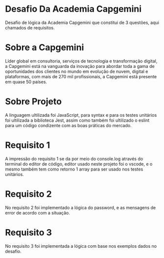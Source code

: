 # Desafio Da Academia Capgemini

Desafio de lógica da Academia Capgemini que constitui de 3 questões, aqui chamados de requisitos.

# Sobre a Capgemini

Líder global em consultoria, serviços de tecnologia e transformação digital, a Capgemini está na vanguarda da inovação para abordar toda a gama de oportunidades dos clientes no mundo em evolução de nuvem, digital e plataformas, com mais de 270 mil profissionais, a Capgemini está presente em quase 50 países.

# Sobre Projeto

A linguagem ultilizada foi JavaScript, para syntax e para os testes unitários foi ultilizada a biblioteca Jest, assim como também foi ultilizado o eslint para um código condizente com as boas práticas do mercado.

# Requisito 1

A impressão do requisito 1 se da por meio do console.log através do terminal do editor de código, editor usado neste projeto foi o vscode, e o mesmo também tem como retorno 1 array para ser usado nos testes unitários. 

# Requisito 2

No requisito 2 foi implementado a lógica do password, e as mensagens de error de acordo com a situação.

# Requisito 3

No requisito 3 foi implementada a lógica com base nos exemplos dados no desafio.